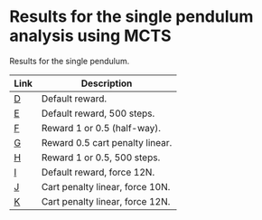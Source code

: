 # Results for the single pendulum analysis using MCTS

Results for the single pendulum.

| Link                   | Description                     |
| ---------------------- | ------------------------------- |
| [D](Plots_fig_sp_D.md) | Default reward.                 |
| [E](Plots_fig_sp_E.md) | Default reward, 500 steps.      |
| [F](Plots_fig_sp_F.md) | Reward 1 or 0.5 (half-way).     |
| [G](Plots_fig_sp_G.md) | Reward 0.5 cart penalty linear. |
| [H](Plots_fig_sp_H.md) | Reward 1 or 0.5, 500 steps.     |
| [I](Plots_fig_sp_I.md) | Default reward, force 12N.      |
| [J](Plots_fig_sp_J.md) | Cart penalty linear, force 10N. |
| [K](Plots_fig_sp_K.md) | Cart penalty linear, force 12N. |